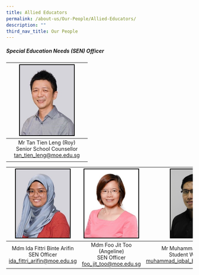 ```yaml
---
title: Allied Educators
permalink: /about-us/Our-People/Allied-Educators/
description: ""
third_nav_title: Our People
---
```

##### Special Education Needs (SEN) Officer

| |<img style="width:146px; height:190px;border:2px double black" src="/images/About%20Us/Our%20People/Allied%20Educators/S1.jpg">| |
| -------- | -------- | -------- |
|| <center>Mr Tan Tien Leng (Roy)<br>Senior School Counsellor <br> tan_tien_leng@moe.edu.sg </center>  ||
||||

| <img style="border:2px double black; width:146px; height:185px;" src="/images/About%20Us/Our%20People/Allied%20Educators/S2.jpg"> |<img style="border:2px double black; width:146px; height:185px;" src="/images/About%20Us/Our%20People/Allied%20Educators/S3.jpg"> |<img style="border:2px double black; width:146px; height:185px;" src="/images/About%20Us/Our%20People/Allied%20Educators/mr_iqbal.jpg">|
| -------- | -------- | -------- |
| <center>Mdm Ida Fittri Binte Arifin <br> SEN Officer <br> ida_fittri_arifin@moe.edu.sg </center> |<center> Mdm Foo Jit Too (Angeline) <br> SEN Officer <br> foo_jit_too@moe.edu.sg </center> |<center> Mr Muhammad Iqbal Bin Rosli <br> Student Welfare Officer <br> muhammad_iqbal_b_rosli@schools.gov.sg |   </center>